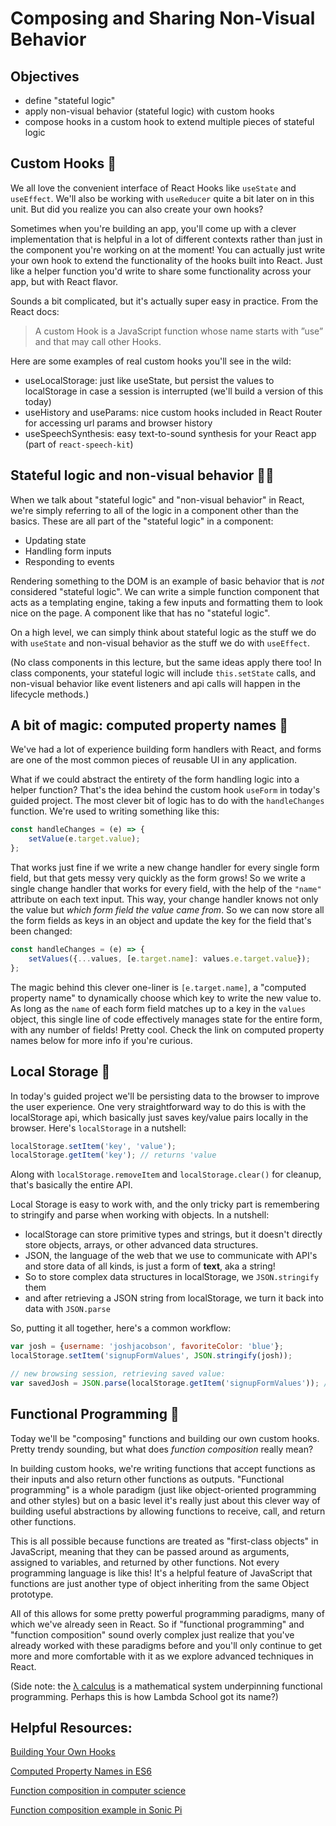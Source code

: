 # Composing and Sharing Non-Visual Behavior

## Objectives
* define "stateful logic"
* apply non-visual behavior (stateful logic) with custom hooks
* compose hooks in a custom hook to extend multiple pieces of stateful logic

## Custom Hooks 🤠
We all love the convenient interface of React Hooks like `useState` and `useEffect`. We'll also be working with `useReducer` quite a bit later on in this unit. But did you realize you can also create your own hooks?

Sometimes when you're building an app, you'll come up with a clever implementation that is helpful in a lot of different contexts rather than just in the component you're working on at the moment! You can actually just write your own hook to extend the functionality of the hooks built into React. Just like a helper function you'd write to share some functionality across your app, but with React flavor.

Sounds a bit complicated, but it's actually super easy in practice. From the React docs:
> A custom Hook is a JavaScript function whose name starts with ”use” and that may call other Hooks.

Here are some examples of real custom hooks you'll see in the wild:
* useLocalStorage: just like useState, but persist the values to localStorage in case a session is interrupted (we'll build a version of this today)
* useHistory and useParams: nice custom hooks included in React Router for accessing url params and browser history
* useSpeechSynthesis: easy text-to-sound synthesis for your React app (part of `react-speech-kit`)

## Stateful logic and non-visual behavior 👩‍💻
When we talk about "stateful logic" and "non-visual behavior" in React, we're simply referring to all of the logic in a component other than the basics. These are all part of the "stateful logic" in a component:
* Updating state
* Handling form inputs
* Responding to events 

Rendering something to the DOM is an example of basic behavior that is *not* considered "stateful logic". We can write a simple function component that acts as a templating engine, taking a few inputs and formatting them to look nice on the page. A component like that has no "stateful logic".

On a high level, we can simply think about stateful logic as the stuff we do with `useState` and non-visual behavior as the stuff we do with `useEffect`.

(No class components in this lecture, but the same ideas apply there too! In class components, your stateful logic will include `this.setState` calls, and non-visual behavior like event listeners and api calls will happen in the lifecycle methods.)

## A bit of magic: computed property names 🔮
We've had a lot of experience building form handlers with React, and forms are one of the most common pieces of reusable UI in any application.

What if we could abstract the entirety of the form handling logic into a helper function? That's the idea behind the custom hook `useForm` in today's guided project. The most clever bit of logic has to do with the `handleChanges` function. We're used to writing something like this:
```javascript
const handleChanges = (e) => {
    setValue(e.target.value);
};
```

That works just fine if we write a new change handler for every single form field, but that gets messy very quickly as the form grows! So we write a single change handler that works for every field, with the help of the `"name"` attribute on each text input. This way, your change handler knows not only the value but *which form field the value came from*. So we can now store all the form fields as keys in an object and update the key for the field that's been changed:
```javascript
const handleChanges = (e) => {
    setValues({...values, [e.target.name]: values.e.target.value});
};
```

The magic behind this clever one-liner is `[e.target.name]`, a "computed property name" to dynamically choose which key to write the new value to. As long as the `name` of each form field matches up to a key in the `values` object, this single line of code effectively manages state for the entire form, with any number of fields! Pretty cool. Check the link on computed property names below for more info if you're curious.

## Local Storage 🤖
In today's guided project we'll be persisting data to the browser to improve the user experience. One very straightforward way to do this is with the localStorage api, which basically just saves key/value pairs locally in the browser. Here's `localStorage` in a nutshell: 

```javascript
localStorage.setItem('key', 'value');
localStorage.getItem('key'); // returns 'value
```

Along with `localStorage.removeItem` and `localStorage.clear()` for cleanup, that's basically the entire API.

Local Storage is easy to work with, and the only tricky part is remembering to stringify and parse when working with objects. In a nutshell:
* localStorage can store primitive types and strings, but it doesn't directly store objects, arrays, or other advanced data structures.
* JSON, the language of the web that we use to communicate with API's and store data of all kinds, is just a form of **text**, aka a string!
* So to store complex data structures in localStorage, we `JSON.stringify` them
* and after retrieving a JSON string from localStorage, we turn it back into data with `JSON.parse`

So, putting it all together, here's a common workflow:
```javascript
var josh = {username: 'joshjacobson', favoriteColor: 'blue'};
localStorage.setItem('signupFormValues', JSON.stringify(josh));

// new browsing session, retrieving saved value:
var savedJosh = JSON.parse(localStorage.getItem('signupFormValues')); // equal to the original object
```


## Functional Programming 🤯
Today we'll be "composing" functions and building our own custom hooks. Pretty trendy sounding, but what does *function composition* really mean?

In building custom hooks, we're writing functions that accept functions as their inputs and also return other functions as outputs. "Functional programming" is a whole paradigm (just like object-oriented programming and other styles) but on a basic level it's really just about this clever way of building useful abstractions by allowing functions to receive, call, and return other functions. 

This is all possible because functions are treated as "first-class objects" in JavaScript, meaning that they can be passed around as arguments, assigned to variables, and returned by other functions. Not every programming language is like this! It's a helpful feature of JavaScript that functions are just another type of object inheriting from the same Object prototype.

All of this allows for some pretty powerful programming paradigms, many of which we've already seen in React. So if "functional programming" and "function composition" sound overly complex just realize that you've already worked with these paradigms before and you'll only continue to get more and more comfortable with it as we explore advanced techniques in React.

(Side note: the [λ calculus](https://personal.utdallas.edu/~gupta/courses/apl/lambda.pdf) is a mathematical system underpinning functional programming. Perhaps this is how Lambda School got its name?)


## Helpful Resources:
[Building Your Own Hooks](https://reactjs.org/docs/hooks-custom.html)

[Computed Property Names in ES6](https://medium.com/front-end-weekly/javascript-object-creation-356e504173a8)

[Function composition in computer science](https://en.wikipedia.org/wiki/Function_composition_(computer_science))

[Function composition example in Sonic Pi](https://github.com/josh-jacobson/sonic-pi/blob/master/jj-functional-composition-example.rb)
